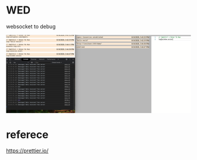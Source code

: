 # WED

websocket to debug

![](https://github.com/gozeon/wsd/blob/master/Screen%20Shot%202020-08-18%20at%2015.45.12.png)

# referece

https://prettier.io/
